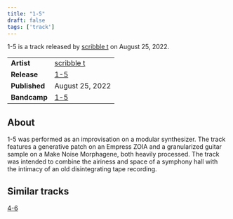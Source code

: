 ```yaml
---
title: "1-5"
draft: false
tags: ['track']
---
```


1-5 is a track released by [scribble t](artists/scribble%20t.md) on August 25, 2022.

|                  |                                                                                  |
| ---------------- | -------------------------------------------------------------------------------- |
| **Artist**       | [scribble t](artists/scribble%20t.md)                                            |
| **Release**      | [1-5](releases/scribble%20t/1-5.md)                                              |
| **Published**    | August 25, 2022                                                                  |
| **Bandcamp**     | [1-5](https://scribble-t.bandcamp.com/track/1-5)                                 |

## About
1-5 was performed as an improvisation on a modular synthesizer. The track features a generative patch on an Empress ZOIA and a granularized guitar sample on a Make Noise Morphagene, both heavily processed.
The track was intended to combine the airiness and space of a symphony hall with the intimacy of an old disintegrating tape recording.

## Similar tracks
[4-6](tracks/scribble%20t/4-6.md)